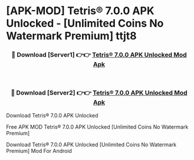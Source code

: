 # [APK-MOD] Tetris® 7.0.0 APK Unlocked - [Unlimited Coins No Watermark Premium] ttjt8



<div align="center">
<h3>🔴 Download [Server1] 👉👉 <a href="https://momento.my/?title=Tetris®_7.0.0_APK_Unlocked">Tetris® 7.0.0 APK Unlocked Mod Apk</a></h3><br>

<h3>🔴 Download [Server2] 👉👉 <a href="https://momento.my/?title=Tetris®_7.0.0_APK_Unlocked">Tetris® 7.0.0 APK Unlocked Mod Apk</a></h3>
</div>



Download Tetris® 7.0.0 APK Unlocked 

Free APK MOD Tetris® 7.0.0 APK Unlocked [Unlimited Coins No Watermark Premium]

Download Tetris® 7.0.0 APK Unlocked [Unlimited Coins No Watermark Premium] Mod For Android
